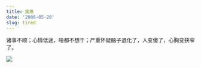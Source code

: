 ```yaml
---
title: 疲惫
date: '2008-05-20'
slug: tired
---
```


诸事不顺；心情低迷，啥都不想干；严重怀疑脑子退化了，人变傻了，心胸变狭窄了。

![](http://i.imgur.com/mHvOX.jpg)

